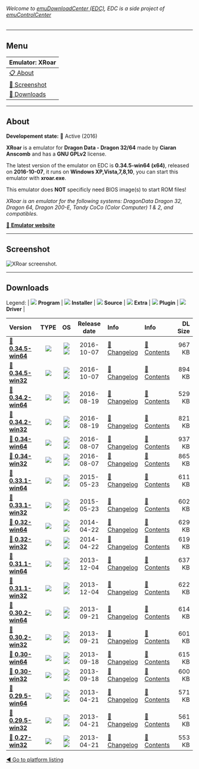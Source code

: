 ###### Welcome to [emuDownloadCenter (EDC)](https://github.com/PhoenixInteractiveNL/emuDownloadCenter/wiki/), EDC is a side project of [emuControlCenter](https://github.com/PhoenixInteractiveNL/emuControlCenter/wiki/)
***
## Menu
| **Emulator: XRoar** |
|:---------|
| [:clipboard: About](#about) |
| [:sunrise: Screenshot](#screenshot) |
| [:floppy_disk: Downloads](#downloads) |
***
## About
**Developement state:** :large_blue_circle: Active (2016)

**XRoar** is a emulator for **Dragon Data - Dragon 32/64** made by **Ciaran Anscomb** and has a **GNU GPLv2** license.

The latest version of the emulator on EDC is **0.34.5-win64 (x64)**, released on **2016-10-07**, it runs on **Windows XP,Vista,7,8,10**, you can start this emulator with **xroar.exe**.

This emulator does **NOT** specificly need BIOS image(s) to start ROM files!

_XRoar is an emulator for the following systems: DragonData Dragon 32, Dragon 64, Dragon 200-E, Tandy CoCo (Color Computer) 1 & 2, and compatibles._

[:link: **Emulator website**](http://www.6809.org.uk/xroar/)
***
## Screenshot
![](https://raw.githubusercontent.com/PhoenixInteractiveNL/emuDownloadCenter/master/hooks/xroar/emulator_screen_01.jpg "XRoar screenshot.")
***
## Downloads
Legend:
| ![](https://raw.githubusercontent.com/wiki/PhoenixInteractiveNL/emuDownloadCenter/images_misc/icon_program_24.png) **Program** | 
![](https://raw.githubusercontent.com/wiki/PhoenixInteractiveNL/emuDownloadCenter/images_misc/icon_installer_24.png) **Installer** | 
![](https://raw.githubusercontent.com/wiki/PhoenixInteractiveNL/emuDownloadCenter/images_misc/icon_source_code_24.png) **Source** | 
![](https://raw.githubusercontent.com/wiki/PhoenixInteractiveNL/emuDownloadCenter/images_misc/icon_extra_24.png) **Extra** | 
![](https://raw.githubusercontent.com/wiki/PhoenixInteractiveNL/emuDownloadCenter/images_misc/icon_plugin_24.png) **Plugin** | 
![](https://raw.githubusercontent.com/wiki/PhoenixInteractiveNL/emuDownloadCenter/images_misc/icon_driver_24.png) **Driver** | 
 
 
| Version  | TYPE | OS | Release date  | Info       | Info       | DL Size    |
|:---------|:----:|:--:|:-------------:|:-----------|:-----------|-----------:|
| [:floppy_disk: **0.34.5-win64**](https://github.com/PhoenixInteractiveNL/edc-repo0003/raw/master/xroar/0.34.5-win64.7z) | ![](https://raw.githubusercontent.com/wiki/PhoenixInteractiveNL/emuDownloadCenter/images_misc/icon_program_24.png) | ![](https://raw.githubusercontent.com/wiki/PhoenixInteractiveNL/emuDownloadCenter/images_misc/logo_windows_24.png)![](https://raw.githubusercontent.com/wiki/PhoenixInteractiveNL/emuDownloadCenter/images_misc/icon_64-bit_24.png) | 2016-10-07 | [:page_facing_up: Changelog](https://github.com/PhoenixInteractiveNL/edc-repo0003/blob/master/xroar/0.34.5-win64_changelog.txt) | [:mag_right: Contents](https://github.com/PhoenixInteractiveNL/edc-repo0003/blob/master/xroar/0.34.5-win64_contents.txt) | 967 KB |
| [:floppy_disk: **0.34.5-win32**](https://github.com/PhoenixInteractiveNL/edc-repo0003/raw/master/xroar/0.34.5-win32.7z) | ![](https://raw.githubusercontent.com/wiki/PhoenixInteractiveNL/emuDownloadCenter/images_misc/icon_program_24.png) | ![](https://raw.githubusercontent.com/wiki/PhoenixInteractiveNL/emuDownloadCenter/images_misc/logo_windows_24.png)![](https://raw.githubusercontent.com/wiki/PhoenixInteractiveNL/emuDownloadCenter/images_misc/icon_32-bit_24.png) | 2016-10-07 | [:page_facing_up: Changelog](https://github.com/PhoenixInteractiveNL/edc-repo0003/blob/master/xroar/0.34.5-win32_changelog.txt) | [:mag_right: Contents](https://github.com/PhoenixInteractiveNL/edc-repo0003/blob/master/xroar/0.34.5-win32_contents.txt) | 894 KB |
| [:floppy_disk: **0.34.2-win64**](https://github.com/PhoenixInteractiveNL/edc-repo0003/raw/master/xroar/0.34.2-win64.7z) | ![](https://raw.githubusercontent.com/wiki/PhoenixInteractiveNL/emuDownloadCenter/images_misc/icon_program_24.png) | ![](https://raw.githubusercontent.com/wiki/PhoenixInteractiveNL/emuDownloadCenter/images_misc/logo_windows_24.png)![](https://raw.githubusercontent.com/wiki/PhoenixInteractiveNL/emuDownloadCenter/images_misc/icon_64-bit_24.png) | 2016-08-19 | [:page_facing_up: Changelog](https://github.com/PhoenixInteractiveNL/edc-repo0003/blob/master/xroar/0.34.2-win64_changelog.txt) | [:mag_right: Contents](https://github.com/PhoenixInteractiveNL/edc-repo0003/blob/master/xroar/0.34.2-win64_contents.txt) | 529 KB |
| [:floppy_disk: **0.34.2-win32**](https://github.com/PhoenixInteractiveNL/edc-repo0003/raw/master/xroar/0.34.2-win32.7z) | ![](https://raw.githubusercontent.com/wiki/PhoenixInteractiveNL/emuDownloadCenter/images_misc/icon_program_24.png) | ![](https://raw.githubusercontent.com/wiki/PhoenixInteractiveNL/emuDownloadCenter/images_misc/logo_windows_24.png)![](https://raw.githubusercontent.com/wiki/PhoenixInteractiveNL/emuDownloadCenter/images_misc/icon_32-bit_24.png) | 2016-08-19 | [:page_facing_up: Changelog](https://github.com/PhoenixInteractiveNL/edc-repo0003/blob/master/xroar/0.34.2-win32_changelog.txt) | [:mag_right: Contents](https://github.com/PhoenixInteractiveNL/edc-repo0003/blob/master/xroar/0.34.2-win32_contents.txt) | 821 KB |
| [:floppy_disk: **0.34-win64**](https://github.com/PhoenixInteractiveNL/edc-repo0003/raw/master/xroar/0.34-win64.7z) | ![](https://raw.githubusercontent.com/wiki/PhoenixInteractiveNL/emuDownloadCenter/images_misc/icon_program_24.png) | ![](https://raw.githubusercontent.com/wiki/PhoenixInteractiveNL/emuDownloadCenter/images_misc/logo_windows_24.png)![](https://raw.githubusercontent.com/wiki/PhoenixInteractiveNL/emuDownloadCenter/images_misc/icon_64-bit_24.png) | 2016-08-07 | [:page_facing_up: Changelog](https://github.com/PhoenixInteractiveNL/edc-repo0003/blob/master/xroar/0.34-win64_changelog.txt) | [:mag_right: Contents](https://github.com/PhoenixInteractiveNL/edc-repo0003/blob/master/xroar/0.34-win64_contents.txt) | 937 KB |
| [:floppy_disk: **0.34-win32**](https://github.com/PhoenixInteractiveNL/edc-repo0003/raw/master/xroar/0.34-win32.7z) | ![](https://raw.githubusercontent.com/wiki/PhoenixInteractiveNL/emuDownloadCenter/images_misc/icon_program_24.png) | ![](https://raw.githubusercontent.com/wiki/PhoenixInteractiveNL/emuDownloadCenter/images_misc/logo_windows_24.png)![](https://raw.githubusercontent.com/wiki/PhoenixInteractiveNL/emuDownloadCenter/images_misc/icon_32-bit_24.png) | 2016-08-07 | [:page_facing_up: Changelog](https://github.com/PhoenixInteractiveNL/edc-repo0003/blob/master/xroar/0.34-win32_changelog.txt) | [:mag_right: Contents](https://github.com/PhoenixInteractiveNL/edc-repo0003/blob/master/xroar/0.34-win32_contents.txt) | 865 KB |
| [:floppy_disk: **0.33.1-win64**](https://github.com/PhoenixInteractiveNL/edc-repo0003/raw/master/xroar/0.33.1-win64.7z) | ![](https://raw.githubusercontent.com/wiki/PhoenixInteractiveNL/emuDownloadCenter/images_misc/icon_program_24.png) | ![](https://raw.githubusercontent.com/wiki/PhoenixInteractiveNL/emuDownloadCenter/images_misc/logo_windows_24.png)![](https://raw.githubusercontent.com/wiki/PhoenixInteractiveNL/emuDownloadCenter/images_misc/icon_64-bit_24.png) | 2015-05-23 | [:page_facing_up: Changelog](https://github.com/PhoenixInteractiveNL/edc-repo0003/blob/master/xroar/0.33.1-win64_changelog.txt) | [:mag_right: Contents](https://github.com/PhoenixInteractiveNL/edc-repo0003/blob/master/xroar/0.33.1-win64_contents.txt) | 611 KB |
| [:floppy_disk: **0.33.1-win32**](https://github.com/PhoenixInteractiveNL/edc-repo0003/raw/master/xroar/0.33.1-win32.7z) | ![](https://raw.githubusercontent.com/wiki/PhoenixInteractiveNL/emuDownloadCenter/images_misc/icon_program_24.png) | ![](https://raw.githubusercontent.com/wiki/PhoenixInteractiveNL/emuDownloadCenter/images_misc/logo_windows_24.png)![](https://raw.githubusercontent.com/wiki/PhoenixInteractiveNL/emuDownloadCenter/images_misc/icon_32-bit_24.png) | 2015-05-23 | [:page_facing_up: Changelog](https://github.com/PhoenixInteractiveNL/edc-repo0003/blob/master/xroar/0.33.1-win32_changelog.txt) | [:mag_right: Contents](https://github.com/PhoenixInteractiveNL/edc-repo0003/blob/master/xroar/0.33.1-win32_contents.txt) | 602 KB |
| [:floppy_disk: **0.32-win64**](https://github.com/PhoenixInteractiveNL/edc-repo0003/raw/master/xroar/0.32-win64.7z) | ![](https://raw.githubusercontent.com/wiki/PhoenixInteractiveNL/emuDownloadCenter/images_misc/icon_program_24.png) | ![](https://raw.githubusercontent.com/wiki/PhoenixInteractiveNL/emuDownloadCenter/images_misc/logo_windows_24.png)![](https://raw.githubusercontent.com/wiki/PhoenixInteractiveNL/emuDownloadCenter/images_misc/icon_64-bit_24.png) | 2014-04-22 | [:page_facing_up: Changelog](https://github.com/PhoenixInteractiveNL/edc-repo0003/blob/master/xroar/0.32-win64_changelog.txt) | [:mag_right: Contents](https://github.com/PhoenixInteractiveNL/edc-repo0003/blob/master/xroar/0.32-win64_contents.txt) | 629 KB |
| [:floppy_disk: **0.32-win32**](https://github.com/PhoenixInteractiveNL/edc-repo0003/raw/master/xroar/0.32-win32.7z) | ![](https://raw.githubusercontent.com/wiki/PhoenixInteractiveNL/emuDownloadCenter/images_misc/icon_program_24.png) | ![](https://raw.githubusercontent.com/wiki/PhoenixInteractiveNL/emuDownloadCenter/images_misc/logo_windows_24.png)![](https://raw.githubusercontent.com/wiki/PhoenixInteractiveNL/emuDownloadCenter/images_misc/icon_32-bit_24.png) | 2014-04-22 | [:page_facing_up: Changelog](https://github.com/PhoenixInteractiveNL/edc-repo0003/blob/master/xroar/0.32-win32_changelog.txt) | [:mag_right: Contents](https://github.com/PhoenixInteractiveNL/edc-repo0003/blob/master/xroar/0.32-win32_contents.txt) | 619 KB |
| [:floppy_disk: **0.31.1-win64**](https://github.com/PhoenixInteractiveNL/edc-repo0003/raw/master/xroar/0.31.1-win64.7z) | ![](https://raw.githubusercontent.com/wiki/PhoenixInteractiveNL/emuDownloadCenter/images_misc/icon_program_24.png) | ![](https://raw.githubusercontent.com/wiki/PhoenixInteractiveNL/emuDownloadCenter/images_misc/logo_windows_24.png)![](https://raw.githubusercontent.com/wiki/PhoenixInteractiveNL/emuDownloadCenter/images_misc/icon_64-bit_24.png) | 2013-12-04 | [:page_facing_up: Changelog](https://github.com/PhoenixInteractiveNL/edc-repo0003/blob/master/xroar/0.31.1-win64_changelog.txt) | [:mag_right: Contents](https://github.com/PhoenixInteractiveNL/edc-repo0003/blob/master/xroar/0.31.1-win64_contents.txt) | 637 KB |
| [:floppy_disk: **0.31.1-win32**](https://github.com/PhoenixInteractiveNL/edc-repo0003/raw/master/xroar/0.31.1-win32.7z) | ![](https://raw.githubusercontent.com/wiki/PhoenixInteractiveNL/emuDownloadCenter/images_misc/icon_program_24.png) | ![](https://raw.githubusercontent.com/wiki/PhoenixInteractiveNL/emuDownloadCenter/images_misc/logo_windows_24.png)![](https://raw.githubusercontent.com/wiki/PhoenixInteractiveNL/emuDownloadCenter/images_misc/icon_32-bit_24.png) | 2013-12-04 | [:page_facing_up: Changelog](https://github.com/PhoenixInteractiveNL/edc-repo0003/blob/master/xroar/0.31.1-win32_changelog.txt) | [:mag_right: Contents](https://github.com/PhoenixInteractiveNL/edc-repo0003/blob/master/xroar/0.31.1-win32_contents.txt) | 622 KB |
| [:floppy_disk: **0.30.2-win64**](https://github.com/PhoenixInteractiveNL/edc-repo0003/raw/master/xroar/0.30.2-win64.7z) | ![](https://raw.githubusercontent.com/wiki/PhoenixInteractiveNL/emuDownloadCenter/images_misc/icon_program_24.png) | ![](https://raw.githubusercontent.com/wiki/PhoenixInteractiveNL/emuDownloadCenter/images_misc/logo_windows_24.png)![](https://raw.githubusercontent.com/wiki/PhoenixInteractiveNL/emuDownloadCenter/images_misc/icon_64-bit_24.png) | 2013-09-21 | [:page_facing_up: Changelog](https://github.com/PhoenixInteractiveNL/edc-repo0003/blob/master/xroar/0.30.2-win64_changelog.txt) | [:mag_right: Contents](https://github.com/PhoenixInteractiveNL/edc-repo0003/blob/master/xroar/0.30.2-win64_contents.txt) | 614 KB |
| [:floppy_disk: **0.30.2-win32**](https://github.com/PhoenixInteractiveNL/edc-repo0003/raw/master/xroar/0.30.2-win32.7z) | ![](https://raw.githubusercontent.com/wiki/PhoenixInteractiveNL/emuDownloadCenter/images_misc/icon_program_24.png) | ![](https://raw.githubusercontent.com/wiki/PhoenixInteractiveNL/emuDownloadCenter/images_misc/logo_windows_24.png)![](https://raw.githubusercontent.com/wiki/PhoenixInteractiveNL/emuDownloadCenter/images_misc/icon_32-bit_24.png) | 2013-09-21 | [:page_facing_up: Changelog](https://github.com/PhoenixInteractiveNL/edc-repo0003/blob/master/xroar/0.30.2-win32_changelog.txt) | [:mag_right: Contents](https://github.com/PhoenixInteractiveNL/edc-repo0003/blob/master/xroar/0.30.2-win32_contents.txt) | 601 KB |
| [:floppy_disk: **0.30-win64**](https://github.com/PhoenixInteractiveNL/edc-repo0003/raw/master/xroar/0.30-win64.7z) | ![](https://raw.githubusercontent.com/wiki/PhoenixInteractiveNL/emuDownloadCenter/images_misc/icon_program_24.png) | ![](https://raw.githubusercontent.com/wiki/PhoenixInteractiveNL/emuDownloadCenter/images_misc/logo_windows_24.png)![](https://raw.githubusercontent.com/wiki/PhoenixInteractiveNL/emuDownloadCenter/images_misc/icon_64-bit_24.png) | 2013-09-18 | [:page_facing_up: Changelog](https://github.com/PhoenixInteractiveNL/edc-repo0003/blob/master/xroar/0.30-win64_changelog.txt) | [:mag_right: Contents](https://github.com/PhoenixInteractiveNL/edc-repo0003/blob/master/xroar/0.30-win64_contents.txt) | 615 KB |
| [:floppy_disk: **0.30-win32**](https://github.com/PhoenixInteractiveNL/edc-repo0003/raw/master/xroar/0.30-win32.7z) | ![](https://raw.githubusercontent.com/wiki/PhoenixInteractiveNL/emuDownloadCenter/images_misc/icon_program_24.png) | ![](https://raw.githubusercontent.com/wiki/PhoenixInteractiveNL/emuDownloadCenter/images_misc/logo_windows_24.png)![](https://raw.githubusercontent.com/wiki/PhoenixInteractiveNL/emuDownloadCenter/images_misc/icon_32-bit_24.png) | 2013-09-18 | [:page_facing_up: Changelog](https://github.com/PhoenixInteractiveNL/edc-repo0003/blob/master/xroar/0.30-win32_changelog.txt) | [:mag_right: Contents](https://github.com/PhoenixInteractiveNL/edc-repo0003/blob/master/xroar/0.30-win32_contents.txt) | 600 KB |
| [:floppy_disk: **0.29.5-win64**](https://github.com/PhoenixInteractiveNL/edc-repo0003/raw/master/xroar/0.29.5-win64.7z) | ![](https://raw.githubusercontent.com/wiki/PhoenixInteractiveNL/emuDownloadCenter/images_misc/icon_program_24.png) | ![](https://raw.githubusercontent.com/wiki/PhoenixInteractiveNL/emuDownloadCenter/images_misc/logo_windows_24.png)![](https://raw.githubusercontent.com/wiki/PhoenixInteractiveNL/emuDownloadCenter/images_misc/icon_64-bit_24.png) | 2013-04-21 | [:page_facing_up: Changelog](https://github.com/PhoenixInteractiveNL/edc-repo0003/blob/master/xroar/0.29.5-win64_changelog.txt) | [:mag_right: Contents](https://github.com/PhoenixInteractiveNL/edc-repo0003/blob/master/xroar/0.29.5-win64_contents.txt) | 571 KB |
| [:floppy_disk: **0.29.5-win32**](https://github.com/PhoenixInteractiveNL/edc-repo0003/raw/master/xroar/0.29.5-win32.7z) | ![](https://raw.githubusercontent.com/wiki/PhoenixInteractiveNL/emuDownloadCenter/images_misc/icon_program_24.png) | ![](https://raw.githubusercontent.com/wiki/PhoenixInteractiveNL/emuDownloadCenter/images_misc/logo_windows_24.png)![](https://raw.githubusercontent.com/wiki/PhoenixInteractiveNL/emuDownloadCenter/images_misc/icon_32-bit_24.png) | 2013-04-21 | [:page_facing_up: Changelog](https://github.com/PhoenixInteractiveNL/edc-repo0003/blob/master/xroar/0.29.5-win32_changelog.txt) | [:mag_right: Contents](https://github.com/PhoenixInteractiveNL/edc-repo0003/blob/master/xroar/0.29.5-win32_contents.txt) | 561 KB |
| [:floppy_disk: **0.27-win32**](https://github.com/PhoenixInteractiveNL/edc-repo0003/raw/master/xroar/0.27-win32.7z) | ![](https://raw.githubusercontent.com/wiki/PhoenixInteractiveNL/emuDownloadCenter/images_misc/icon_program_24.png) | ![](https://raw.githubusercontent.com/wiki/PhoenixInteractiveNL/emuDownloadCenter/images_misc/logo_windows_24.png)![](https://raw.githubusercontent.com/wiki/PhoenixInteractiveNL/emuDownloadCenter/images_misc/icon_32-bit_24.png) | 2013-04-21 | [:page_facing_up: Changelog](https://github.com/PhoenixInteractiveNL/edc-repo0003/blob/master/xroar/0.27-win32_changelog.txt) | [:mag_right: Contents](https://github.com/PhoenixInteractiveNL/edc-repo0003/blob/master/xroar/0.27-win32_contents.txt) | 553 KB |

[:arrow_backward: Go to platform listing](https://github.com/PhoenixInteractiveNL/emuDownloadCenter/wiki/EDC-Platform-List)
